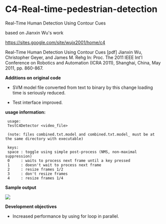# C4-Real-time-pedestrian-detection
Real-Time Human Detection Using Contour Cues

based on Jianxin Wu's work

https://sites.google.com/site/wujx2001/home/c4


Real-Time Human Detection Using Contour Cues [pdf]
Jianxin Wu, Christopher Geyer, and James M. Rehg
In: Proc. The 2011 IEEE Int'l Conference on Robotics and Automation (ICRA 2011), Shanghai, China, May 2011, pp. 860-867.



**Additions on original code**

- SVM model file converted from text to binary by this change loading time is seriously reduced.

- Test interface improved.

**usage information:**

     usage:
     TestC4Detector <video_file>
     
     (note: files combined.txt.model and combined.txt.model_ must be at the same directory with executable)
     
     keys:
     space : toggle using simple post-process (NMS, non-maximal suppression)
     0     : waits to process next frame until a key pressed
     1     : doesn't wait to process next frame
     2     : resize frames 1/2
     3     : don't resize frames
     4     : resize frames 1/4

**Sample output**

<img src = "https://raw.githubusercontent.com/sturkmen72/C4-Real-time-pedestrian-detection/master/sample_output.jpg"/>

**Development objectives**

- Increased performance by using for loop in parallel.
